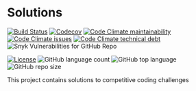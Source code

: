 # Solutions 
[![Build Status](https://travis-ci.org/SudeepGujar/solutions.svg?branch=master)](https://travis-ci.org/SudeepGujar/solutions)
[![Codecov](https://img.shields.io/codecov/c/github/SudeepGujar/solutions)](https://codecov.io/gh/SudeepGujar/solutions)
[![Code Climate maintainability](https://img.shields.io/codeclimate/maintainability/SudeepGujar/solutions)](https://codeclimate.com/github/SudeepGujar/solutions)
[![Code Climate issues](https://img.shields.io/codeclimate/issues/SudeepGujar/solutions)](https://codeclimate.com/github/SudeepGujar/solutions/issues)
[![Code Climate technical debt](https://img.shields.io/codeclimate/tech-debt/SudeepGujar/solutions)](https://codeclimate.com/github/SudeepGujar/solutions/trends/technical_debt)
![Snyk Vulnerabilities for GitHub Repo](https://img.shields.io/snyk/vulnerabilities/github/SudeepGujar/solutions)

[![License](https://img.shields.io/badge/License-Apache%202.0-blue.svg)](https://opensource.org/licenses/Apache-2.0)
![GitHub language count](https://img.shields.io/github/languages/count/SudeepGujar/solutions)
![GitHub top language](https://img.shields.io/github/languages/top/SudeepGujar/solutions)
![GitHub repo size](https://img.shields.io/github/repo-size/SudeepGujar/solutions)


This project contains solutions to competitive coding challenges

